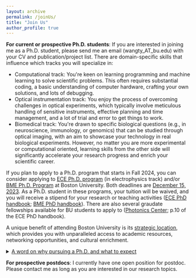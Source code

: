 ```yaml
---
layout: archive
permalink: /joinUs/
title: "Join Us"
author_profile: true
---
```


<b>For current or prospective Ph.D. students</b>: If you are interested in joining me as a Ph.D. student, please send me an email (wangty_AT_bu.edu) with your CV and publication/project list. There are domain-specific skills that influence which tracks you will specialize in:

* Computational track: You're keen on learning programming and machine learning to solve scientific problems. This often requires substantial coding, a basic understanding of computer hardware, crafting your own solutions, and lots of debugging. 
* Optical instrumentation track: You enjoy the process of overcoming challenges in optical experiments, which typically involve meticulous handling of sensitive instruments, effective planning and time management, and a lot of trial and error to get things to work.
* Biomedical track: You're drawn to specific biological questions (e.g., in neuroscience, immunology, or genomics) that can be studied through optical imaging, with an aim to showcase your technology in real biological experiments. 
However, no matter you are more experimental or computational oriented, learning skills from the other side will significantly accelerate your research progress and enrich your scientific career.

If you plan to apply to a Ph.D. program that starts in Fall 2024, you can consider applying to [ECE Ph.D. program](https://www.bu.edu/eng/academics/explore-degree-programs/phd-in-electrical-engineering/) (in electrophysics track) and/or [BME Ph.D. Program](https://www.bu.edu/eng/academics/explore-degree-programs/phd-in-biomedical-engineering/) at Boston University. Both deadlines are <u>December 15, 2023</u>. As a Ph.D. student in these programs, your tuition will be waived, and you will receive a stipend for your research or teaching activities ([ECE PhD handbook](https://www.bu.edu/eng/files/2022/09/ECE.PhD_.Handbook.pdf); [BME PhD handbook](https://www.bu.edu/eng/files/2023/10/BME-PhD-Handbook-Fall-2023.pdf)). There are also several graudate fellowships available for BU students to apply to ([Photonics Center](https://www.bu.edu/photonics/prt/benefits-of-a-photonics-center-phd-trainee/); p.10 of the ECE PhD handbook).

A unique benefit of attending Boston University is its [strategic location](/contact/), which provides you with unparalleled access to academic resources, networking opportunities, and cultural enrichment.

<details>
  <summary> <u>A word on why pursuing a Ph.D. and what to expect</u></summary>

  A proper motivation for getting a Ph.D. is to develop one's scholarship as an independent researcher. A time-tested way to accomplish this goal is through conducting an original study/project, complemented by tailored guidance. You will likely maximize your gain through this journey if some of the followings describe you:
  <ol>
  <li>Scientific motivation: You are intrigued by a certain class of scientific problems and have the desire to create your own artifact (methods, discoveries, invention, or theory). </li>
  <li>Research instinct: You understand the open-ended nature of research, and are willing to master the art of navigating uncertainties, using literature, discussion, and independent thinking as your guide.</li>
  <li>Input skills: You enjoy keeping up with the latest research trends in your field by consistently browsing papers and attending relevant talks.</li>
  <li>Output skills: You wish to develop writing and presentation skills to effectively communicate your findings and ideas to the scientific community and the broader audience. </li>
  <li>Teamwork skills: You thrive in a collaborative environment, valuing knowledge-sharing, learning from feedback (from peers, superiors, and subordinates alike), and close collaborations with colleagues to achieve objectives that might be challenging to tackle solo.</li>
  </ol>  
</details>

<b>For prospective postdocs</b>: I currently have one open position for postdoc. Please contact me as long as you are interested in our research topics.